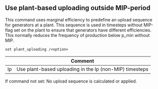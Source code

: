 ## Use plant-based uploading outside MIP-period
This command uses marginal efficiency to predefine an upload sequence for generators at a plant. This sequence is used in timesteps without MIP-flag set on the plant to ensure that generators have different efficiencies. This normally reduces the frequency of production below p_min without MIP.
```
set plant_uploading /<option>
```

|<option>|Comment|
|---|---|
|lp|Use plant-based uploading in the lp (non-MIP) timesteps|

If command not set: No upload sequence is calculated or applied.